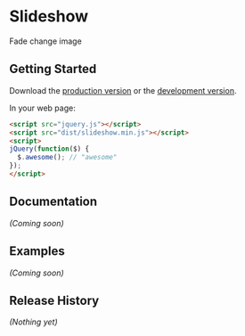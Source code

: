 # Slideshow

Fade change image

## Getting Started
Download the [production version][min] or the [development version][max].

[min]: https://raw.github.com/konstantingorozankin/slideshow/master/dist/slideshow.min.js
[max]: https://raw.github.com/konstantingorozankin/slideshow/master/dist/slideshow.js

In your web page:

```html
<script src="jquery.js"></script>
<script src="dist/slideshow.min.js"></script>
<script>
jQuery(function($) {
  $.awesome(); // "awesome"
});
</script>
```

## Documentation
_(Coming soon)_

## Examples
_(Coming soon)_

## Release History
_(Nothing yet)_
